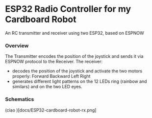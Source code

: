 # ESP32 Radio Controller for my Cardboard Robot
An RC transmitter and receiver using two ESP32, based on ESPNOW

### Overview
The Transmitter encodes the position of the joystick and sends it via ESPNOW protocol to the Receiver.
The receiver: 
* decodes the position of the joystick and activate the two motors properly: Forward Backward Left Right
* generates different light patterns on the 12 LEDs ring (rainbow and similars) and on the two LED eyes.

### Schematics

(ciao )[docs/ESP32-cardboard-robot-rx.png]





